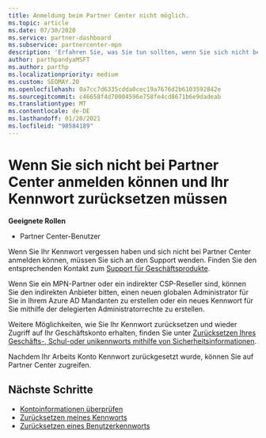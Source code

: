```yaml
---
title: Anmeldung beim Partner Center nicht möglich.
ms.topic: article
ms.date: 07/30/2020
ms.service: partner-dashboard
ms.subservice: partnercenter-mpn
description: 'Erfahren Sie, was Sie tun sollten, wenn Sie sich nicht bei Partner Center anmelden können: enthält Informationen zum Zurücksetzen des Kennworts für Arbeits Konten oder des Schul Kontos, wenn Sie es vergessen haben.'
author: parthpandyaMSFT
ms.author: parthp
ms.localizationpriority: medium
ms.custom: SEOMAY.20
ms.openlocfilehash: 0a7cc7d6335cdda0cec19a7676d2b6103592842e
ms.sourcegitcommit: c46658f4d70004596e758fe4cd8671b6e9dadeab
ms.translationtype: MT
ms.contentlocale: de-DE
ms.lasthandoff: 01/20/2021
ms.locfileid: "98584189"
---
```

# <a name="if-you-cant-sign-into-partner-center-and-need-to-reset-your-password"></a>Wenn Sie sich nicht bei Partner Center anmelden können und Ihr Kennwort zurücksetzen müssen

**Geeignete Rollen**

- Partner Center-Benutzer

Wenn Sie Ihr Kennwort vergessen haben und sich nicht bei Partner Center anmelden können, müssen Sie sich an den Support wenden. Finden Sie den entsprechenden Kontakt zum [Support für Geschäftsprodukte](/microsoft-365/admin/contact-support-for-business-products). 

Wenn Sie ein MPN-Partner oder ein indirekter CSP-Reseller sind, können Sie den indirekten Anbieter bitten, einen neuen globalen Administrator für Sie in Ihrem Azure AD Mandanten zu erstellen oder ein neues Kennwort für Sie mithilfe der delegierten Administratorrechte zu erstellen. 

Weitere Möglichkeiten, wie Sie Ihr Kennwort zurücksetzen und wieder Zugriff auf Ihr Geschäftskonto erhalten, finden Sie unter [Zurücksetzen Ihres Geschäfts-, Schul-oder unikennworts mithilfe von Sicherheitsinformationen](/azure/active-directory/user-help/active-directory-passwords-update-your-own-password#how-to-change-your-password).

Nachdem Ihr Arbeits Konto Kennwort zurückgesetzt wurde, können Sie auf Partner Center zugreifen. 

## <a name="next-steps"></a>Nächste Schritte

- [Kontoinformationen überprüfen](verification-responses.md)
- [Zurücksetzen meines Kennworts](reset-my-pasword.md)
- [Zurücksetzen eines Benutzerkennworts](reset-a-user-password.md)